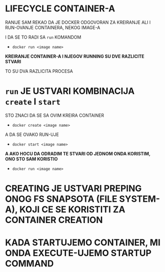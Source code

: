 # LIFECYCLE CONTAINER-A

RANIJE SAM REKAO DA JE DOCKER ODGOVORAN ZA KREIRANJE ALI I RUN-OVANJE CONTAINERA, NEKOG IMAGE-A

I DA SE TO RADI SA `run` KOMANDOM

- `docker run <image name>`

**KREIRANJE CONTAINER-A I NJEGOV RUNNING SU DVE RAZLICITE STVARI**

TO SU DVA RAZLICITA PROCESA

# `run` JE USTVARI KOMBINACIJA `create` I `start`

STO ZNACI DA SE SA OVIM KREIRA CONTAINER

- `docker create <image name>`

A DA SE OVAKO RUN-UJE

- `docker start <image name>`

**A AKO HOCU DA ODRADIM TE STVARI OD JEDNOM ONDA KORISTIM, ONO STO SAM KORISTIO**

- `docker run <image name>`

# CREATING JE USTVARI PREPING ONOG FS SNAPSOTA (FILE SYSTEM-A), KOJI CE SE KORISTITI ZA CONTAINER CREATION

# KADA STARTUJEMO CONTAINER, MI ONDA EXECUTE-UJEMO STARTUP COMMAND